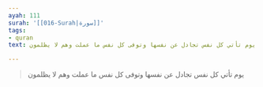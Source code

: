 ```yaml
---
ayah: 111
surah: '[[016-Surah|سورة]]'
tags:
- quran
text: يوم تأتي كل نفس تجادل عن نفسها وتوفى كل نفس ما عملت وهم لا يظلمون

---
```

> يوم تأتي كل نفس تجادل عن نفسها وتوفى كل نفس ما عملت وهم لا يظلمون
